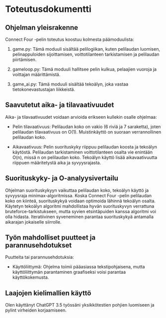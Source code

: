# Toteutusdokumentti

## Ohjelman yleisrakenne

Connect Four -pelin toteutus koostuu kolmesta päämoduulista:

1. game.py: Tämä moduuli sisältää pelilogiikan, kuten pelilaudan luomisen, pelinappuloiden sijoittamisen, voittotilanteen tarkistamisen ja pelilaudan piirtämisen.

2. gameloop.py: Tämä moduuli hallitsee pelin kulkua, pelaajien vuoroja ja voittajan määrittämistä.

3. game_ai.py: Tämä moduuli sisältää tekoälyn, joka vastaa tietokonevastustajan liikkeistä.

## Saavutetut aika- ja tilavaativuudet

Aika- ja tilavaativuudet voidaan arvioida erikseen kullekin osalle ohjelmaa:

- Pelin tilavaativuus: Pelilaudan koko on vakio (6 riviä ja 7 saraketta), joten pelilaudan tilavaativuus on O(1). Muistinkäyttö on suoraan verrannollinen pelilaudan koko.

- Aikavaativuus: Pelin suorituskyky riippuu pelilaudan koosta ja tekoälyn käytöstä. Pelilaudan tarkistaminen voittotilanteen osalta vie enintään O(n), missä n on pelilaudan koko. Tekoälyn käyttö lisää aikavaativuutta riippuen määritetystä aika ja syvyysrajasta.

## Suorituskyky- ja O-analyysivertailu

Ohjelman suorituskykyyn vaikuttaa pelilaudan koko, tekoälyn käyttö ja syvyysraja minimax-algoritmissa. Koska Connect Four -pelin pelilaudan koko on kiinteä, suorituskykyä voidaan optimoida lähinnä tekoälyn osalta. Käytetyn tekoälyn algoritmi mahdollistaa hyvän suorituskyvyn verrattuna bruteforce-tarkistukseen, mutta syvien etsintäpuiden kanssa algoritmi voi olla hidasta. Iteratiivinen syveneminen parantaa suorituskykyä antamalla aikarajan jokaiselle siirrolle.

## Työn mahdolliset puutteet ja parannusehdotukset

Puutteita tai parannusehdotuksia:

- Käyttöliittymä: Ohjelma toimii pääasiassa tekstipohjaisena, mutta käyttöliittymän parantaminen graafiseksi voisi parantaa käyttökokemusta.

## Laajojen kielimallien käyttö

Olen käyttänyt ChatGPT 3.5 työssäni yksikkötestien pohjien luomiseen ja pylint virheiden korjaamiseen.